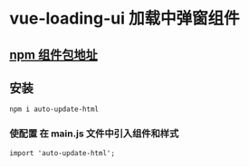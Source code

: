 # vue-loading-ui 加载中弹窗组件

## [npm 组件包地址](https://www.npmjs.com/package/auto-update-html)

## 安装

```
npm i auto-update-html
```

### 使配置 在 main.js 文件中引入组件和样式

```
import 'auto-update-html';
```

